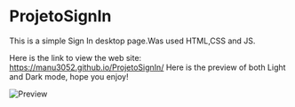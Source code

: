 # ProjetoSignIn

This is a simple Sign In desktop page.Was used HTML,CSS and JS.

Here is the link to view the web site: https://manu3052.github.io/ProjetoSignIn/
Here is the preview of both Light and Dark mode, hope you enjoy!

![Preview](https://user-images.githubusercontent.com/100435021/165648825-c28d42e1-6a5a-4237-b445-0f11eaa3075c.png)
